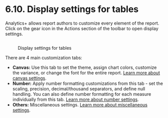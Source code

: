 # 6.10. Display settings for tables

Analytics+ allows report authors to customize every element of the report. Click on the gear icon in the Actions section of the toolbar to open display settings.&#x20;

<figure><img src="../../../.gitbook/assets/image (769).png" alt=""><figcaption><p>Display settings for tables</p></figcaption></figure>

There are 4 main customization tabs:

* **Canvas:** Use this tab to set the theme, assign chart colors, customize the variance, or change the font for the entire report. [Learn more about canvas settings](tables-canvas-settings.md).
* **Number:** Apply number formatting customizations from this tab - set the scaling, precision, decimal/thousand separators, and define null handling. You can also define number formatting for each measure individually from this tab. [Learn more about number settings](tables-number-settings.md).
* **Others:** Miscellaneous settings. [Learn more about miscellaneous settings](tables-other-settings/).&#x20;
